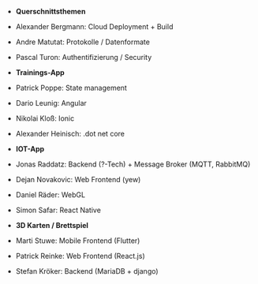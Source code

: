 * **Querschnittsthemen**
* Alexander Bergmann: Cloud Deployment + Build
* Andre Matutat: Protokolle / Datenformate
* Pascal Turon: Authentifizierung / Security

* **Trainings-App**
* Patrick Poppe: State management
* Dario Leunig: Angular
* Nikolai Kloß: Ionic
* Alexander Heinisch: .dot net core

* **IOT-App**
* Jonas Raddatz: Backend (?-Tech) + Message Broker (MQTT,
RabbitMQ)
* Dejan Novakovic: Web Frontend (yew)
* Daniel Räder: WebGL
* Simon Safar: React Native

* **3D Karten / Brettspiel**
* Marti Stuwe: Mobile Frontend (Flutter)
* Patrick Reinke: Web Frontend (React.js)
* Stefan Kröker: Backend (MariaDB + django)
